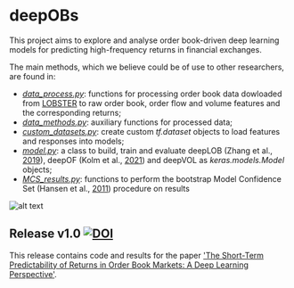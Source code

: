# deepOBs
This project aims to explore and analyse order book-driven deep learning models for predicting high-frequency returns in financial exchanges. 

The main methods, which we believe could be of use to other researchers, are found in:
- [_data_process.py_](https://github.com/lorenzolucchese/deepOBs/blob/master/data_process.py): functions for processing order book data dowloaded from [LOBSTER](https://lobsterdata.com/) to raw order book, order flow and volume features and the corresponding returns;
- [_data_methods.py_](https://github.com/lorenzolucchese/deepOBs/blob/master/data_methods.py): auxiliary functions for processed data;
- [_custom_datasets.py_](https://github.com/lorenzolucchese/deepOBs/blob/master/custom_datasets.py): create custom _tf.dataset_ objects to load features and responses into models;
- [_model.py_](https://github.com/lorenzolucchese/deepOBs/blob/master/model.py): a class to build, train and evaluate deepLOB (Zhang et al., [2019](https://ieeexplore.ieee.org/document/8673598)), deepOF (Kolm et al., [2021](https://papers.ssrn.com/sol3/papers.cfm?abstract_id=3900141)) and deepVOL as _keras.models.Model_ objects;
- [_MCS_results.py_](https://github.com/lorenzolucchese/deepOBs/blob/master/MCS_results.py): functions to perform the bootstrap Model Confidence Set (Hansen et al., [2011](https://www.jstor.org/stable/41057463)) procedure on results

![alt text](https://github.com/lorenzolucchese/deepOBs/blob/master/auxiliary_code/core.png)


## Release v1.0 [![DOI](https://zenodo.org/badge/476786054.svg)](https://zenodo.org/badge/latestdoi/476786054)
This release contains code and results for the paper ['The Short-Term Predictability of Returns in Order Book Markets: A Deep Learning Perspective'](https://arxiv.org/abs/2211.13777).
